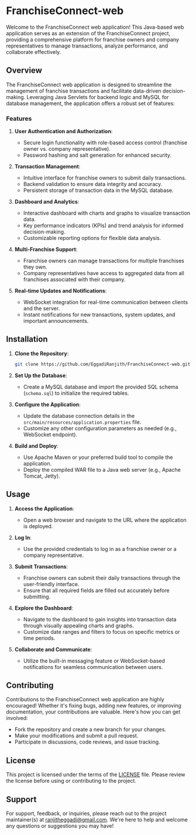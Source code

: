 # FranchiseConnect-web

Welcome to the FranchiseConnect web application! This Java-based web application serves as an extension of the FranchiseConnect project, providing a comprehensive platform for franchise owners and company representatives to manage transactions, analyze performance, and collaborate effectively.

## Overview

The FranchiseConnect web application is designed to streamline the management of franchise transactions and facilitate data-driven decision-making. Leveraging Java Servlets for backend logic and MySQL for database management, the application offers a robust set of features:

### Features

1. **User Authentication and Authorization**:
   - Secure login functionality with role-based access control (franchise owner vs. company representative).
   - Password hashing and salt generation for enhanced security.

2. **Transaction Management**:
   - Intuitive interface for franchise owners to submit daily transactions.
   - Backend validation to ensure data integrity and accuracy.
   - Persistent storage of transaction data in the MySQL database.

3. **Dashboard and Analytics**:
   - Interactive dashboard with charts and graphs to visualize transaction data.
   - Key performance indicators (KPIs) and trend analysis for informed decision-making.
   - Customizable reporting options for flexible data analysis.

4. **Multi-Franchise Support**:
   - Franchise owners can manage transactions for multiple franchises they own.
   - Company representatives have access to aggregated data from all franchises associated with their company.

5. **Real-time Updates and Notifications**:
   - WebSocket integration for real-time communication between clients and the server.
   - Instant notifications for new transactions, system updates, and important announcements.

## Installation

1. **Clone the Repository**:
   ```bash
   git clone https://github.com/EggadiRanjith/FranchiseConnect-web.git
   ```

2. **Set Up the Database**:
   - Create a MySQL database and import the provided SQL schema (`schema.sql`) to initialize the required tables.

3. **Configure the Application**:
   - Update the database connection details in the `src/main/resources/application.properties` file.
   - Customize any other configuration parameters as needed (e.g., WebSocket endpoint).

4. **Build and Deploy**:
   - Use Apache Maven or your preferred build tool to compile the application.
   - Deploy the compiled WAR file to a Java web server (e.g., Apache Tomcat, Jetty).

## Usage

1. **Access the Application**:
   - Open a web browser and navigate to the URL where the application is deployed.

2. **Log In**:
   - Use the provided credentials to log in as a franchise owner or a company representative.

3. **Submit Transactions**:
   - Franchise owners can submit their daily transactions through the user-friendly interface.
   - Ensure that all required fields are filled out accurately before submitting.

4. **Explore the Dashboard**:
   - Navigate to the dashboard to gain insights into transaction data through visually appealing charts and graphs.
   - Customize date ranges and filters to focus on specific metrics or time periods.

5. **Collaborate and Communicate**:
   - Utilize the built-in messaging feature or WebSocket-based notifications for seamless communication between users.

## Contributing

Contributions to the FranchiseConnect web application are highly encouraged! Whether it's fixing bugs, adding new features, or improving documentation, your contributions are valuable. Here's how you can get involved:

- Fork the repository and create a new branch for your changes.
- Make your modifications and submit a pull request.
- Participate in discussions, code reviews, and issue tracking.

## License

This project is licensed under the terms of the [LICENSE](LICENSE.txt) file. Please review the license before using or contributing to the project.

## Support

For support, feedback, or inquiries, please reach out to the project maintainer(s) at ranjitheggadi@gmail.com. We're here to help and welcome any questions or suggestions you may have!
```
